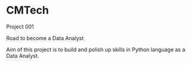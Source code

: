 # CMTech
Project 001

Road to become a Data Analyst

Aim of this project is to build and polish up skills in Python language as a Data Analyst.
